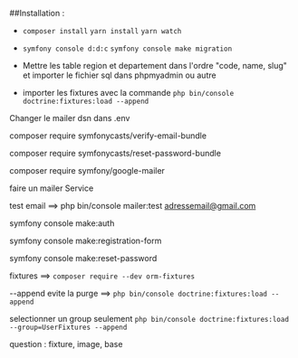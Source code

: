 ##Installation : 

- `composer install` `yarn install` `yarn watch`

- `symfony console d:d:c` `symfony console make migration`

- Mettre les table region et departement dans l'ordre "code, name, slug" et importer le fichier sql dans phpmyadmin ou autre

- importer les fixtures avec la commande `php bin/console doctrine:fixtures:load --append`




Changer le mailer dsn dans .env

composer require symfonycasts/verify-email-bundle

composer require symfonycasts/reset-password-bundle

composer require symfony/google-mailer

faire un mailer Service

test email ==> php bin/console mailer:test adressemail@gmail.com

symfony console make:auth

symfony console make:registration-form

symfony console make:reset-password

fixtures ==> `composer require --dev orm-fixtures`

 --append evite la purge ==> `php bin/console doctrine:fixtures:load --append`

 selectionner un group seulement `php bin/console doctrine:fixtures:load --group=UserFixtures --append`

 

 question : fixture, image, base
